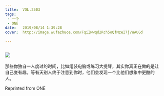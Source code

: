```yaml
---
title:	VOL.2503
tags:
 - 一个
 - ONE
date:	2019/08/14 1:39:28
cover:	http://image.wufazhuce.com/FqiINwqd2Rch5oQfMzeI7jVWAUGd

---
```

![](http://image.wufazhuce.com/FqiINwqd2Rch5oQfMzeI7jVWAUGd)
---

那些你独自一人度过的时间，比如组装电脑或练习大提琴，其实你真正在做的是让自己变有趣。等有天别人终于注意到你时，他们会发现一个比他们想象中更酷的人。
 
Reprinted from ONE
